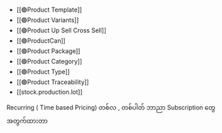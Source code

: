 - [[🟣Product Template]]
- [[🟣Product Variants]]
- [[🟣Product Up Sell Cross Sell]]
- [[🟣ProductCan]]
- [[🟣Product Package]]
- [[🟣Product Category]]
- [[🟣Product Type]]
- [[🟣Product Traceability]]
- [[stock.production.lot]]


Recurring ( Time based Pricing)  တစ်လ , တစ်ပါတ် ဘာညာ  Subscription တွေအတွက်ထားတာ


